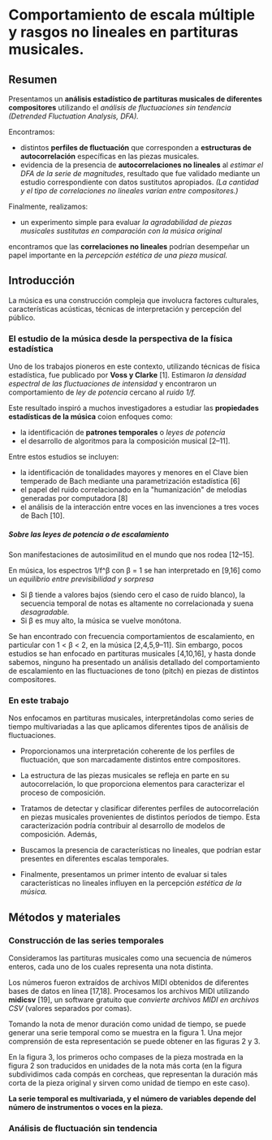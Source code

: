# Comportamiento de escala múltiple y rasgos no lineales en partituras musicales.

## Resumen

Presentamos un **análisis estadístico de partituras musicales de diferentes compositores** utilizando el _análisis de fluctuaciones sin tendencia (Detrended Fluctuation Analysis, DFA)._ 

Encontramos:
- distintos **perfiles de fluctuación** que corresponden a **estructuras de autocorrelación** específicas en las piezas musicales. 
- evidencia de la presencia de **autocorrelaciones no lineales** al _estimar el DFA de la serie de magnitudes_, resultado que fue validado mediante un estudio correspondiente con datos sustitutos apropiados. _(La cantidad y el tipo de correlaciones no lineales varían entre compositores.)_

Finalmente, realizamos:
- un experimento simple para evaluar _la agradabilidad de piezas musicales sustitutas en comparación con la música original_

encontramos que las **correlaciones no lineales** podrían desempeñar un papel importante en la _percepción estética de una pieza musical._


## Introducción

La música es una construcción compleja que involucra factores culturales, características acústicas, técnicas de interpretación y percepción del público. 

### El estudio de la música desde la perspectiva de la física estadística

Uno de los trabajos pioneros en este contexto, utilizando técnicas de física estadística, fue publicado por **Voss y Clarke** [1]. Estimaron _la densidad espectral de las fluctuaciones de intensidad_ y encontraron un comportamiento de _ley de potencia_ cercano al _ruido 1/f._ 

Este resultado inspiró a muchos investigadores a estudiar las **propiedades estadísticas de la música** coion enfoques como:
- la identificación de **patrones temporales** o _leyes de potencia_
- el desarrollo de algoritmos para la composición musical [2–11].

Entre estos estudios se incluyen:
- la identificación de tonalidades mayores y menores en el Clave bien temperado de Bach mediante una parametrización estadística [6]
- el papel del ruido correlacionado en la "humanización" de melodías generadas por computadora [8]
- el análisis de la interacción entre voces en las invenciones a tres voces de Bach [10].

##### Sobre las leyes de potencia o de escalamiento

Son manifestaciones de autosimilitud en el mundo que nos rodea [12–15].

En música, los espectros 1/f^β con β = 1 se han interpretado en [9,16] como un _equilibrio entre previsibilidad y sorpresa_ 

- Si β tiende a valores bajos (siendo cero el caso de ruido blanco), la secuencia temporal de notas es altamente no correlacionada y suena _desagradable._ 
- Si β es muy alto, la música se vuelve monótona. 

Se han encontrado con frecuencia comportamientos de escalamiento, en particular con 1 < β < 2, en la música [2,4,5,9–11]. Sin embargo, pocos estudios se han enfocado en partituras musicales [4,10,16], y hasta donde sabemos, ninguno ha presentado un análisis detallado del comportamiento de escalamiento en las fluctuaciones de tono (pitch) en piezas de distintos compositores.

### En este trabajo 

Nos enfocamos en partituras musicales, interpretándolas como series de tiempo multivariadas a las que aplicamos diferentes tipos de análisis de fluctuaciones. 

- Proporcionamos una interpretación coherente de los perfiles de fluctuación, que son marcadamente distintos entre compositores. 

- La estructura de las piezas musicales se refleja en parte en su autocorrelación, lo que proporciona elementos para caracterizar el proceso de composición. 

- Tratamos de detectar y clasificar diferentes perfiles de autocorrelación en piezas musicales provenientes de distintos períodos de tiempo. Esta caracterización podría contribuir al desarrollo de modelos de composición. Además, 

- Buscamos la presencia de características no lineales, que podrían estar presentes en diferentes escalas temporales. 

- Finalmente, presentamos un primer intento de evaluar si tales características no lineales influyen en la percepción _estética de la música._

## Métodos y materiales

### Construcción de las series temporales

Consideramos las partituras musicales como una secuencia de números enteros, cada uno de los cuales representa una nota distinta. 

Los números fueron extraídos de archivos MIDI obtenidos de diferentes bases de datos en línea [17,18]. Procesamos los archivos MIDI utilizando **midicsv** [19], un software gratuito que _convierte archivos MIDI en archivos CSV_ (valores separados por comas).

Tomando la nota de menor duración como unidad de tiempo, se puede generar una serie temporal como se muestra en la figura 1. Una mejor comprensión de esta representación se puede obtener en las figuras 2 y 3. 

En la figura 3, los primeros ocho compases de la pieza mostrada en la figura 2 son traducidos en unidades de la nota más corta (en la figura subdividimos cada compás en corcheas, que representan la duración más corta de la pieza original y sirven como unidad de tiempo en este caso). 

**La serie temporal es multivariada, y el número de variables depende del número de instrumentos o voces en la pieza.**

### Análisis de fluctuación sin tendencia
